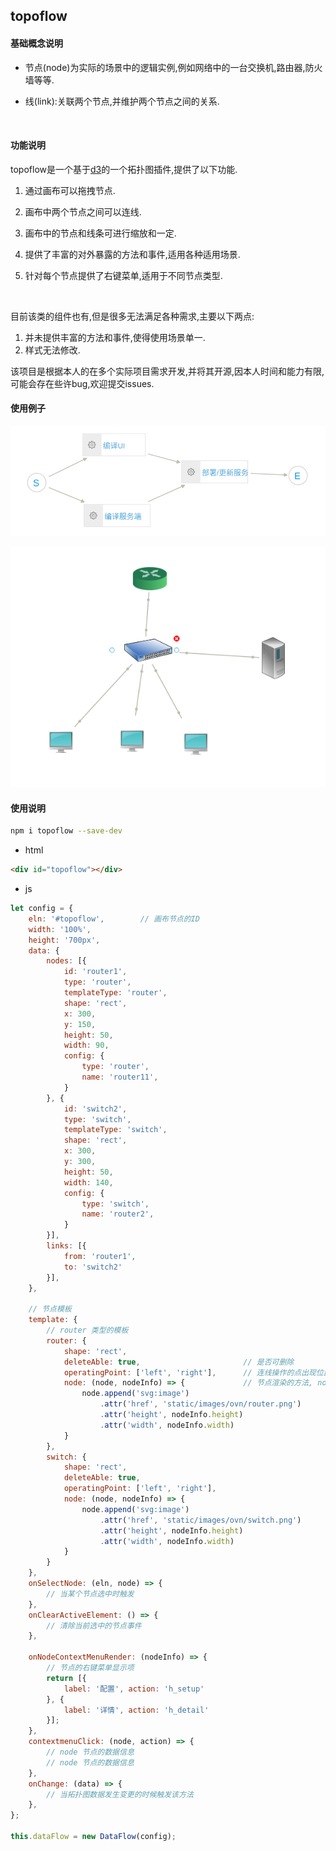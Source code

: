 ## topoflow

#### 基础概念说明

- 节点(node)为实际的场景中的逻辑实例,例如网络中的一台交换机,路由器,防火墙等等.

- 线(link):关联两个节点,并维护两个节点之间的关系.

  ​

#### 功能说明

topoflow是一个基于[d3](https://d3js.org/)的一个拓扑图插件,提供了以下功能.

1. 通过画布可以拖拽节点.

2. 画布中两个节点之间可以连线.

3. 画布中的节点和线条可进行缩放和一定.

4. 提供了丰富的对外暴露的方法和事件,适用各种适用场景.

5. 针对每个节点提供了右键菜单,适用于不同节点类型.

   ​


目前该类的组件也有,但是很多无法满足各种需求,主要以下两点:

1. 并未提供丰富的方法和事件,使得使用场景单一.
2. 样式无法修改.

该项目是根据本人的在多个实际项目需求开发,并将其开源,因本人时间和能力有限,可能会存在些许bug,欢迎提交issues.



#### 使用例子

![](./images/s1)



![](./images/s2)

#### 使用说明

```bash
npm i topoflow --save-dev
```



- html

```html
<div id="topoflow"></div>
```

- js

```js
let config = {
    eln: '#topoflow',        // 画布节点的ID
    width: '100%',
    height: '700px',
    data: {
        nodes: [{
            id: 'router1',
            type: 'router',
            templateType: 'router',
            shape: 'rect',
            x: 300,
            y: 150,
            height: 50,
            width: 90,
            config: {
                type: 'router',
                name: 'router11',
            }
        }, {
            id: 'switch2',
            type: 'switch',
            templateType: 'switch',
            shape: 'rect',
            x: 300,
            y: 300,
            height: 50,
            width: 140,
            config: {
                type: 'switch',
                name: 'router2',
            }
        }],
        links: [{
            from: 'router1',
            to: 'switch2'
        }],
    },    

    // 节点模板
    template: {
        // router 类型的模板
        router: {
            shape: 'rect',
            deleteAble: true,                       // 是否可删除
            operatingPoint: ['left', 'right'],      // 连线操作的点出现位置 
            node: (node, nodeInfo) => {             // 节点渲染的方法, node为d3的对象,nodeInfo 为节点的数据配置
                node.append('svg:image')
                    .attr('href', 'static/images/ovn/router.png')
                    .attr('height', nodeInfo.height)
                    .attr('width', nodeInfo.width)
            }
        },
        switch: {
            shape: 'rect',
            deleteAble: true,
            operatingPoint: ['left', 'right'],
            node: (node, nodeInfo) => {
                node.append('svg:image')
                    .attr('href', 'static/images/ovn/switch.png')
                    .attr('height', nodeInfo.height)
                    .attr('width', nodeInfo.width)
            }
        }
    },
    onSelectNode: (eln, node) => {
        // 当某个节点选中时触发
    },
    onClearActiveElement: () => {
        // 清除当前选中的节点事件
    },

    onNodeContextMenuRender: (nodeInfo) => {
        // 节点的右键菜单显示项
        return [{
            label: '配置', action: 'h_setup'
        }, {
            label: '详情', action: 'h_detail'
        }];
    },
    contextmenuClick: (node, action) => {
        // node 节点的数据信息
        // node 节点的数据信息        
    },
    onChange: (data) => {
        // 当拓扑图数据发生变更的时候触发该方法        
    },
};

this.dataFlow = new DataFlow(config);
```